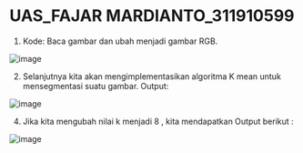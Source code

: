 # UAS_FAJAR MARDIANTO_311910599
1. Kode: Baca gambar dan ubah menjadi gambar RGB.



![image](https://github.com/fajarmrdnt16/UAS_PENGOLAHAN-CITRA/assets/81574674/863857d6-9434-474d-abe7-f8becd1ae34d)

2. Selanjutnya kita akan mengimplementasikan algoritma K mean untuk mensegmentasi suatu gambar. 
Output:



![image](https://github.com/fajarmrdnt16/UAS_PENGOLAHAN-CITRA/assets/81574674/9df8493f-7162-4616-8a77-eda896e38fea)

4. Jika kita mengubah nilai k menjadi 8 , kita mendapatkan Output berikut :


![image](https://github.com/fajarmrdnt16/UAS_PENGOLAHAN-CITRA/assets/81574674/c57cd00f-e493-4758-a37e-b5f0cb29f248)



